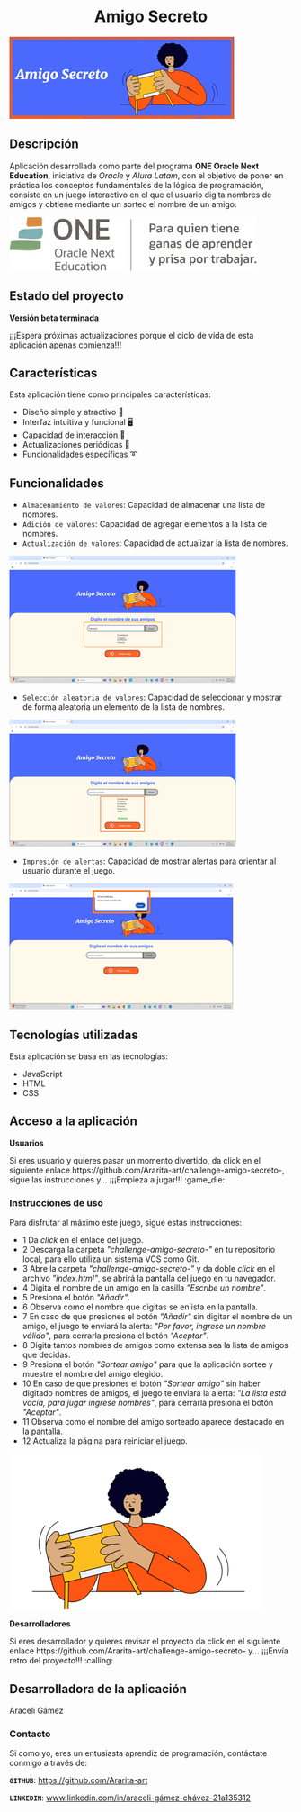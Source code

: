 <h1 align = center>Amigo Secreto</font></h1>

![interfaz Amigo Secreto](assets/logo-amigo-secreto.png)

<h2>Descripción</h2>
<p>Aplicación desarrollada como parte del programa <b>ONE Oracle Next Education</b>, iniciativa de <i>Oracle</i> y <i>Alura Latam</i>, con el objetivo de poner en práctica los conceptos fundamentales de la lógica de programación, consiste en un juego interactivo en el que el usuario digita nombres de amigos y obtiene mediante un sorteo el nombre de un amigo.</p>

![logo one](assets/logo-one.png)

<h2>Estado del proyecto</h2>
<p><strong>Versión beta terminada</strong></p>
<p>¡¡¡Espera próximas actualizaciones porque el ciclo de vida de esta aplicación apenas comienza!!!</p>

<h2>Características</h2>
<p>Esta aplicación tiene como principales características:</p>

- Diseño simple y atractivo :art:
- Interfaz intuitiva y funcional :desktop_computer:
- Capacidad de interacción :busts_in_silhouette:
- Actualizaciones periódicas :floppy_disk:
- Funcionalidades específicas :curly_loop:

<h2>Funcionalidades</h2>

- `Almacenamiento de valores`: Capacidad de almacenar una lista de nombres.
- `Adición de valores`: Capacidad de agregar elementos a la lista de nombres.
- `Actualización de valores`: Capacidad de actualizar la lista de nombres.

![funciones nombres](assets/funcion-nombres.png)
  
- `Selección aleatoria de valores`: Capacidad de seleccionar y mostrar de forma aleatoria un elemento de la lista de nombres.

![funcion sorteo](assets/funcion-sorteo.png)
  
- `Impresión de alertas`: Capacidad de mostrar alertas para orientar al usuario durante el juego.

![funcion alertas](assets/alerta-nombre.png)

<h2>Tecnologías utilizadas</h2>
<p>Esta aplicación se basa en las tecnologías:</p>

- JavaScript
- HTML
- CSS

<h2>Acceso a la aplicación</h2>

<p><strong>Usuarios</strong></p>
<p>Si eres usuario y quieres pasar un momento divertido, da click en el siguiente enlace https://github.com/Ararita-art/challenge-amigo-secreto-, sigue las instrucciones y... ¡¡¡Empieza a jugar!!! :game_die: </p>

<h3>Instrucciones de uso</h3>
<p>Para disfrutar al máximo este juego, sigue estas instrucciones:</p>

- 1 Da <i>click</i> en el enlace del juego.
- 2 Descarga la carpeta <i>"challenge-amigo-secreto-"</i> en tu repositorio local, para ello utiliza un sistema VCS como Git. 
- 3 Abre la carpeta <i>"challenge-amigo-secreto-"</i> y da doble <i>click</i> en el archivo <i>"index.html"</i>, se abrirá la pantalla del juego en tu navegador.
- 4 Digita el nombre de un amigo en la casilla <i>"Escribe un nombre"</i>.
- 5 Presiona el botón <i>"Añadir"</i>.
- 6 Observa como el nombre que digitas se enlista en la pantalla.
- 7 En caso de que presiones el botón <i>"Añadir"</i> sin digitar el nombre de un amigo, el juego te enviará la alerta: <i>"Por favor, ingrese un nombre válido"</i>, para cerrarla presiona el botón <i>"Aceptar"</i>.
- 8 Digita tantos nombres de amigos como extensa sea la lista de amigos que decidas.
- 9 Presiona el botón <i>"Sortear amigo"</i> para que la aplicación sortee y muestre el nombre del amigo elegido.
- 10 En caso de que presiones el botón <i>"Sortear amigo"</i> sin haber digitado nombres de amigos, el juego te enviará la alerta: <i>"La lista está vacía, para jugar ingrese nombres"</i>, para cerrarla presiona el botón <i>"Aceptar"</i>.
- 11 Observa como el nombre del amigo sorteado aparece destacado en la pantalla.
- 12 Actualiza la página para reiniciar el juego.

![icono amigo secreto](assets/amigo-secreto.png)

<p><strong>Desarrolladores</strong></p>
<p>Si eres desarrollador y quieres revisar el proyecto da click en el siguiente enlace https://github.com/Ararita-art/challenge-amigo-secreto- y... ¡¡¡Envía retro del proyecto!!! :calling: </p>

<h2>Desarrolladora de la aplicación</h2>
<p>Araceli Gámez</p>

<h3>Contacto</h3>
<p>Si como yo, eres un entusiasta aprendiz de programación, contáctate conmigo a través de:</p>

<b>`GITHUB`</b>: https://github.com/Ararita-art

<b>`LINKEDIN`</b>: www.linkedin.com/in/araceli-gámez-chávez-21a135312
